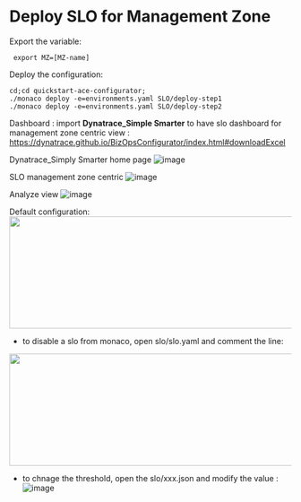 # Deploy SLO for Management Zone

Export the variable:

	 export MZ=[MZ-name]

Deploy the configuration:

	cd;cd quickstart-ace-configurator;
	./monaco deploy -e=environments.yaml SLO/deploy-step1
	./monaco deploy -e=environments.yaml SLO/deploy-step2


Dashboard :
 import **Dynatrace_Simple Smarter** to have slo dashboard for management zone centric view :
 	https://dynatrace.github.io/BizOpsConfigurator/index.html#downloadExcel

Dynatrace_Simply Smarter home page
![image](https://user-images.githubusercontent.com/40337213/176837340-187a05bb-ef54-401a-92d2-77f15eadc503.png)

SLO management zone centric
![image](https://user-images.githubusercontent.com/40337213/176838706-36f87d7d-485f-4e03-a01e-cf80c40278a6.png)

Analyze view
![image](https://user-images.githubusercontent.com/40337213/176836841-76a461e0-3d9f-4bd3-adaf-840ad679e44b.png)
	

Default configuration:
<img src="https://user-images.githubusercontent.com/40337213/176833940-9d27f92e-eb72-49c6-87ed-72b84eca55bb.png" width="600" height="200">

- to disable a slo from monaco, open slo/slo.yaml and comment the line: 
<img src="https://user-images.githubusercontent.com/40337213/176834195-e5676e9c-25bc-41e8-b094-87c9c053c1f1.png" width="600" height="200">

- to chnage the threshold, open the slo/xxx.json and modify the value : 
![image](https://user-images.githubusercontent.com/40337213/176834354-fb68c020-7b7c-4a83-b518-92736ddaac9a.png)
